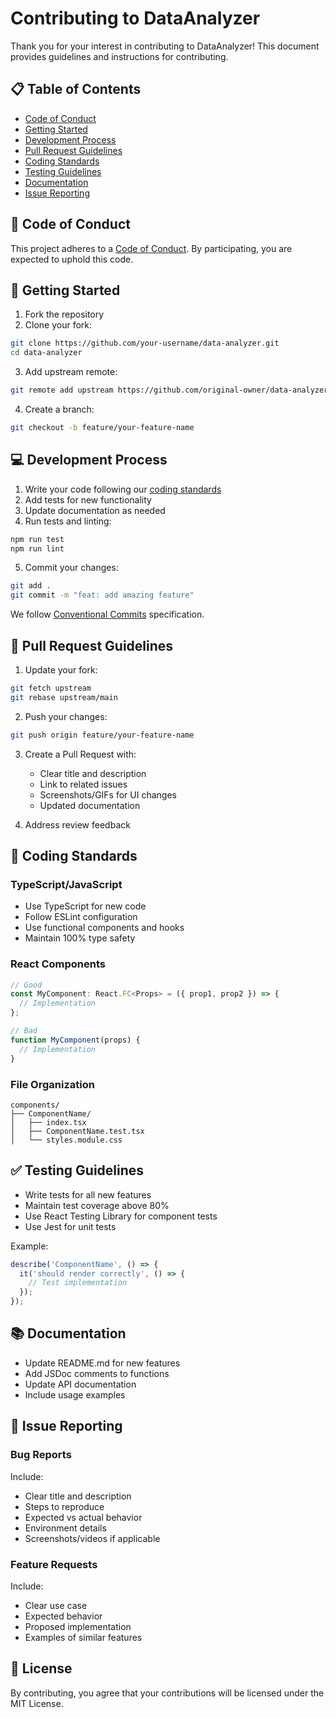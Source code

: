 # Contributing to DataAnalyzer

Thank you for your interest in contributing to DataAnalyzer! This document provides guidelines and instructions for contributing.

## 📋 Table of Contents

- [Code of Conduct](#code-of-conduct)
- [Getting Started](#getting-started)
- [Development Process](#development-process)
- [Pull Request Guidelines](#pull-request-guidelines)
- [Coding Standards](#coding-standards)
- [Testing Guidelines](#testing-guidelines)
- [Documentation](#documentation)
- [Issue Reporting](#issue-reporting)

## 📜 Code of Conduct

This project adheres to a [Code of Conduct](CODE_OF_CONDUCT.md). By participating, you are expected to uphold this code.

## 🚀 Getting Started

1. Fork the repository
2. Clone your fork:
```bash
git clone https://github.com/your-username/data-analyzer.git
cd data-analyzer
```

3. Add upstream remote:
```bash
git remote add upstream https://github.com/original-owner/data-analyzer.git
```

4. Create a branch:
```bash
git checkout -b feature/your-feature-name
```

## 💻 Development Process

1. Write your code following our [coding standards](#coding-standards)
2. Add tests for new functionality
3. Update documentation as needed
4. Run tests and linting:
```bash
npm run test
npm run lint
```

5. Commit your changes:
```bash
git add .
git commit -m "feat: add amazing feature"
```

We follow [Conventional Commits](https://www.conventionalcommits.org/) specification.

## 🔄 Pull Request Guidelines

1. Update your fork:
```bash
git fetch upstream
git rebase upstream/main
```

2. Push your changes:
```bash
git push origin feature/your-feature-name
```

3. Create a Pull Request with:
   - Clear title and description
   - Link to related issues
   - Screenshots/GIFs for UI changes
   - Updated documentation

4. Address review feedback

## 📝 Coding Standards

### TypeScript/JavaScript

- Use TypeScript for new code
- Follow ESLint configuration
- Use functional components and hooks
- Maintain 100% type safety

### React Components

```typescript
// Good
const MyComponent: React.FC<Props> = ({ prop1, prop2 }) => {
  // Implementation
};

// Bad
function MyComponent(props) {
  // Implementation
}
```

### File Organization

```
components/
├── ComponentName/
│   ├── index.tsx
│   ├── ComponentName.test.tsx
│   └── styles.module.css
```

## ✅ Testing Guidelines

- Write tests for all new features
- Maintain test coverage above 80%
- Use React Testing Library for component tests
- Use Jest for unit tests

Example:
```typescript
describe('ComponentName', () => {
  it('should render correctly', () => {
    // Test implementation
  });
});
```

## 📚 Documentation

- Update README.md for new features
- Add JSDoc comments to functions
- Update API documentation
- Include usage examples

## 🐛 Issue Reporting

### Bug Reports

Include:
- Clear title and description
- Steps to reproduce
- Expected vs actual behavior
- Environment details
- Screenshots/videos if applicable

### Feature Requests

Include:
- Clear use case
- Expected behavior
- Proposed implementation
- Examples of similar features

## 📄 License

By contributing, you agree that your contributions will be licensed under the MIT License.